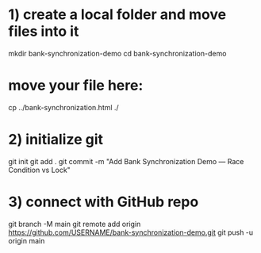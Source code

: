 # 1) create a local folder and move files into it
mkdir bank-synchronization-demo
cd bank-synchronization-demo
# move your file here:
cp ../bank-synchronization.html ./

# 2) initialize git
git init
git add .
git commit -m "Add Bank Synchronization Demo — Race Condition vs Lock"

# 3) connect with GitHub repo
git branch -M main
git remote add origin https://github.com/USERNAME/bank-synchronization-demo.git
git push -u origin main
